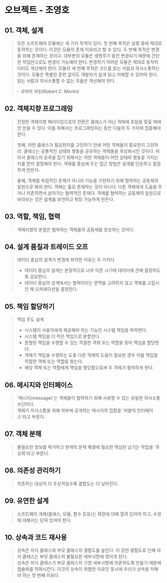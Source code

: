 # 오브젝트 - 조영호

## 01. 객체, 설계
> 모든 소프트웨어 모듈에는 세 가지 목적이 있다. 첫 번째 목적은 실행 중에 제대로 동작하는 것이다. 이것은 모듈의 존재 이유라고 할 수 있다. 두 번째 목적은 변경을 위해 존재하는 것이다. 대부분의 모듈은 생명주기 동안 변경되기 때문에 간단한 작업만으로도 변경이 가능해야 한다. 변경하기 어려운 모듈은 제대로 동작하더라도 개선해야 한다. 모듈의 세 번째 목적은 코드를 읽는 사람과 의사소통하는 것이다. 모듈은 특별한 훈련 없이도 개발자가 쉽게 읽고 이해할 수 있어야 한다. 읽는 사람과 의사소통할 수 없는 모듈은 개선해야 한다. 
> 
> \- *로버트 마틴(Robert C. Martin)*

## 02. 객체지향 프로그래밍
>  진정한 객체지향 패러다임으로의 전환은 클래스가 아닌 객체에 초점을 맞출 때에만 얻을 수 있다. 이를 위해서는 프로그래밍하는 동안 다음의 두 가지에 집중해야 한다.
>
> 첫째, 어떤 클래스가 필요한지를 고민하기 전에 어떤 객체들이 필요한지 고민하라. 클래스는 공통적인 상태와 행동을 공유하는 객체들을 추상화시킨 것이다. 따라서 클래스의 윤곽을 잡기 위해서는 어떤 객체들이 어떤 상태와 행동을 가지는지를 먼저 결정해야 한다. 객체를 중심에 두는 접근 방법은 설계를 단순하고 깔끔하게 만든다. 
>
> 둘째, 객체를 독립적인 존재가 아니라 기능을 구현하기 위해 협력하는 공동체의 일원으로 봐야 한다. 객체는 홀로 존재하는 것이 아니다. 다른 객체에게 도움을 주거나 의존하면서 살아가는 협력적인 존재다. 객체를 협력하는 공동체의 일원으로 바라보는 것은 설계를 유연하고 확장 가능하게 만든다.

## 03. 역할, 책임, 협력
> 객체지향의 본질은 협력하는 객체들의 공동체를 창조하는 것이다.

## 04. 설계 품질과 트레이드 오프
> 데이터 중심의 설계가 변경에 취약한 이유는 두 가지다.
> * 데이터 중심의 설계는 본질적으로 너무 이른 시기에 데이터에 관해 결정하도록 강요한다.
> * 데이터 중심의 성계에서는 협력이라는 문맥을 고려하지 않고 객체를 고립시킨 채 오퍼레이션을 결정한다.

## 05. 책임 할당하기
> 책임 주도 설계
> * 시스템이 사용자에게 제공해야 하는 기능인 시스템 책임을 파악한다.
> * 시스템 책임을 더 작은 책임으로 분할한다.
> * 분할된 책임을 수행할 수 있는 적절한 객체 또는 역할을 찾아 책임을 할당한다.
> * 객체가 책임을 수행하는 도중 다른 객체의 도움이 필요한 경우 이를 책임질 적절한 객체 또는 역할을 찾는다.
> * 해당 객체 또는 역할에게 책임을 할당함으로써 두 객체가 협력하게 한다.
>

## 06. 메시지와 인터페이스
> '메시지(message)'는 객체들이 협력하기 위해 사용할 수 있는 유일한 의사소통 수단이다.<br>
> 객체가 의사소통을 위해 외부에 공개하는 메시지의 집합을 '퍼블릭 인터페이스'라고 부른다.

## 07. 객체 분해
> 불필요한 정보를 제거하고 현재의 문제 해결에 필요한 핵심만 남기는 작업을 '추상화'라고 부른다.
>

## 08. 의존성 관리하기
> 의존하는 대상이 더 추상적일수록 결합도는 더 낮아진다.

## 09. 유연한 설계
> 소프트웨어 개체(클래스, 모듈, 함수 등등)는 확장에 대해 열려 있어야 하고, 수정에 대해서는 닫혀 있어야 한다.

## 10. 상속과 코드 재사용
> 상속은 자식 클래스와 부모 클래스의 결합도를 높인다. 이 강한 결합도로 인해 자식 클래스는 부모 클래스의 불필요한 세부사항에 엮이게 된다.<br>
> 상속은 자식 클래스가 부모 클래스의 구현 세부사항에 의존하도록 만들기 때문에 캡슐화를 약화시킨다. 이것이 상속이 위험한 이유인 동시에 우리가 상속을 피해야 하는 첫 번째 이유다.
